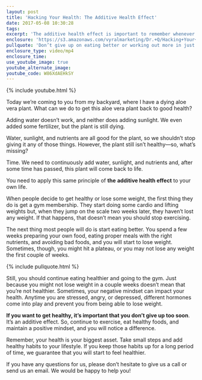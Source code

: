 ```yaml
---
layout: post
title: 'Hacking Your Health: The Additive Health Effect'
date: 2017-05-08 10:30:28
tags: 
excerpt: 'The additive health effect is important to remember whenever you are tempted to give up on exercise, healthy eating habits, or a positive mindset.'
enclosure: 'https://s3.amazonaws.com/vyralmarketing/Dr.+Q/Hacking+Your+Health+The+Additive+Health+Effect.mp4'
pullquote: 'Don’t give up on eating better or working out more in just two weeks!'
enclosure_type: video/mp4
enclosure_time:
use_youtube_image: true
youtube_alternate_image:
youtube_code: W86XdAEHkSY
---
```



{% include youtube.html %}

Today we’re coming to you from my backyard, where I have a dying aloe vera plant. What can we do to get this aloe vera plant back to good health?

Adding water doesn’t work, and neither does adding sunlight. We even added some fertilizer, but the plant is still dying.

Water, sunlight, and nutrients are all good for the plant, so we shouldn’t stop giving it any of those things. However, the plant still isn’t healthy—so, what’s missing?

Time. We need to continuously add water, sunlight, and nutrients and, after some time has passed, this plant will come back to life.

You need to apply this same principle of **the** **additive health effect** to your own life.

When people decide to get healthy or lose some weight, the first thing they do is get a gym membership. They start doing some cardio and lifting weights but, when they jump on the scale two weeks later, they haven’t lost any weight. If that happens, that doesn’t mean you should stop exercising.

The next thing most people will do is start eating better. You spend a few weeks preparing your own food, eating proper meals with the right nutrients, and avoiding bad foods, and you will start to lose weight. Sometimes, though, you might hit a plateau, or you may not lose any weight the first couple of weeks.

{% include pullquote.html %}

Still, you should continue eating healthier and going to the gym. Just because you might not lose weight in a couple weeks doesn’t mean that you’re not healthier. Sometimes, your negative mindset can impact your health. Anytime you are stressed, angry, or depressed, different hormones come into play and prevent you from being able to lose weight.

**If you want to get healthy, it’s important that you don’t give up too soon**. It’s an additive effect. So, continue to exercise, eat healthy foods, and maintain a positive mindset, and you will notice a difference.

Remember, your health is your biggest asset. Take small steps and add healthy habits to your lifestyle. If you keep those habits up for a long period of time, we guarantee that you will start to feel healthier.

If you have any questions for us, please don’t hesitate to give us a call or send us an email. We would be happy to help you!